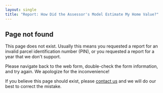 ```yaml
---
layout: single
title: "Report: How Did the Assessor's Model Estimate My Home Value?"
---
```


## Page not found

This page does not exist. Usually this means you requested a report for
an invalid parcel identification number (PIN), or you requested a report for
a year that we don't support.

Please navigate back to the web form, double-check the form information, and try
again. We apologize for the inconvenience!

If you believe this page should exist, please [contact
us](https://www.cookcountyassessor.com/contact)
and we will do our best to correct the mistake.
